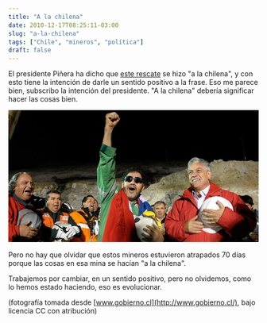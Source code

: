 ```yaml
---
title: "A la chilena"
date: 2010-12-17T08:25:11-03:00
slug: "a-la-chilena"
tags: ["Chile", "mineros", "política"]
draft: false
---
```


El presidente Piñera ha dicho que [este rescate](http://tecinn.blogspot.com/2010/10/la-capsula-fenix-como-artefacto.html)
se hizo "a la chilena", y con esto tiene la intención de darle un
sentido positivo a la frase. Eso me parece bien, subscribo la intención
del presidente. "A la chilena" debería significar hacer las cosas
bien.

![](ultimo-minero-urzua_720x380.jpg)

Pero no hay que olvidar que estos mineros estuvieron atrapados 70 días
porque las cosas en esa mina se hacían "a la chilena".

Trabajemos por cambiar, en un sentido positivo, pero no olvidemos, como
lo hemos estado haciendo, eso es evolucionar.

(fotografía tomada desde [www.gobierno.cl](http://www.gobierno.cl/),
bajo licencia CC con atribución)
